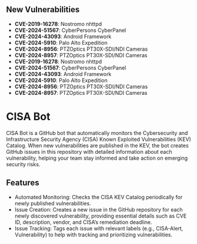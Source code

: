 
## New Vulnerabilities
- **CVE-2019-16278**: Nostromo nhttpd
- **CVE-2024-51567**: CyberPersons CyberPanel
- **CVE-2024-43093**: Android Framework
- **CVE-2024-5910**: Palo Alto Expedition
- **CVE-2024-8956**: PTZOptics PT30X-SDI/NDI Cameras
- **CVE-2024-8957**: PTZOptics PT30X-SDI/NDI Cameras
- **CVE-2019-16278**: Nostromo nhttpd
- **CVE-2024-51567**: CyberPersons CyberPanel
- **CVE-2024-43093**: Android Framework
- **CVE-2024-5910**: Palo Alto Expedition
- **CVE-2024-8956**: PTZOptics PT30X-SDI/NDI Cameras
- **CVE-2024-8957**: PTZOptics PT30X-SDI/NDI Cameras

# CISA Bot

CISA Bot is a GitHub bot that automatically monitors the Cybersecurity and Infrastructure Security Agency (CISA) Known Exploited Vulnerabilities (KEV) Catalog. When new vulnerabilities are published in the KEV, the bot creates GitHub issues in this repository with detailed information about each vulnerability, helping your team stay informed and take action on emerging security risks.

## Features

- Automated Monitoring: Checks the CISA KEV Catalog periodically for newly published vulnerabilities.
- Issue Creation: Creates a new issue in the GitHub repository for each newly discovered vulnerability, providing essential details such as CVE ID, description, vendor, and CISA’s remediation deadline.
- Issue Tracking: Tags each issue with relevant labels (e.g., CISA-Alert, Vulnerability) to help with tracking and prioritizing vulnerabilities.
